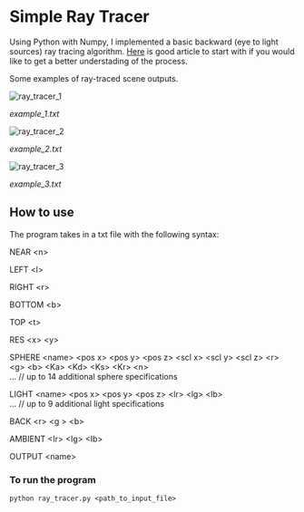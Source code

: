 # Simple Ray Tracer

Using Python with Numpy, I implemented a basic backward (eye to light sources) ray tracing algorithm. 
[Here](https://en.wikipedia.org/wiki/Ray_tracing_(graphics)) is good article to start with if you would like to get a better understading of the process.


Some examples of ray-traced scene outputs.


![ray_tracer_1](https://user-images.githubusercontent.com/48743548/206934063-838027b4-e46b-44be-aafb-0e5393447bf6.PNG)

*example_1.txt*

![ray_tracer_2](https://user-images.githubusercontent.com/48743548/206934064-caf3726c-f1e8-4a78-a485-b9d6e569adf1.PNG)

*example_2.txt*

![ray_tracer_3](https://user-images.githubusercontent.com/48743548/206934065-c0c567a4-34e4-4124-8d8f-c6f643526900.PNG)

*example_3.txt*

## How to use

The program takes in a txt file with the following syntax:

NEAR \<n>

LEFT \<l>

RIGHT \<r>

BOTTOM \<b>

TOP \<t>

RES \<x> \<y>

SPHERE \<name> \<pos x> \<pos y> \<pos z> \<scl x> \<scl y> \<scl z> \<r> \<g> \<b> \<Ka> \<Kd> \<Ks> \<Kr> \<n>\
… // up to 14 additional sphere specifications

LIGHT \<name> \<pos x> \<pos y> \<pos z> \<lr> \<lg> \<lb>\
… // up to 9 additional light specifications

BACK \<r> \<g > \<b>

AMBIENT \<Ir> \<Ig> \<Ib>

OUTPUT \<name>

### To run the program
````
python ray_tracer.py <path_to_input_file>
````

